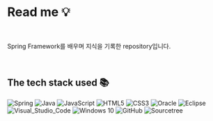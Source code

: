 # Read me 💡

<br>

Spring Framework를 배우며 지식을 기록한 repository입니다.

<br>

## The tech stack used 📚
![Spring](https://img.shields.io/badge/Spring-6DB33F?style=flat&logo=spring&logoColor=white)
![Java](https://img.shields.io/badge/java-007396?style=flat&logo=openjdk&logoColor=white)
![JavaScript](https://img.shields.io/badge/JavaScript-F7DF1E?style=flat&logo=JavaScript&logoColor=white)
![HTML5](https://img.shields.io/badge/HTML5-E34F26?style=flat&logo=html5&logoColor=white)
![CSS3](https://img.shields.io/badge/CSS3-1572B6?style=flat&logo=css3&logoColor=white)
![Oracle](https://img.shields.io/badge/Oracle-F80000?style=flat&logo=Oracle&logoColor=white)
![Eclipse](https://img.shields.io/badge/Eclipse-2C2255?style=flat&logo=eclipseide&logoColor=white)
![Visual_Studio_Code](https://img.shields.io/badge/Visual_Studio_Code-0078D4?style=flat&logo=visual-studio-code&logoColor=white)
![Windows 10](https://img.shields.io/badge/windows10-0078D6?style=flat&logo=windows10&logoColor=white)
![GitHub](https://img.shields.io/badge/github-181717?style=flat&logo=github&logoColor=white)
![Sourcetree](https://img.shields.io/badge/sourcetree-0052CC?style=flat&logo=sourcetree&logoColor=white)

<br>
